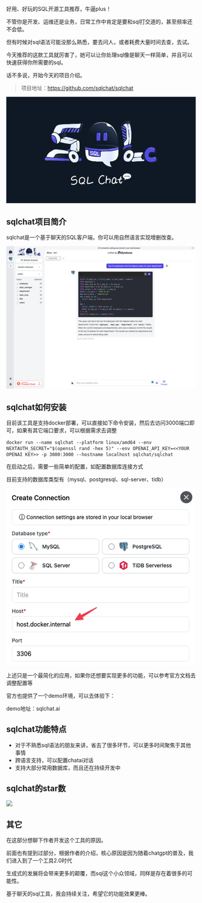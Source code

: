 好用、好玩的SQL开源工具推荐，牛逼plus！

不管你是开发、运维还是业务，日常工作中肯定是要和sql打交道的，甚至频率还不会低。

但有时候对sql语法可能没那么熟悉，要去问人，或者耗费大量时间去查，去试。

今天推荐的这款工具就厉害了，她可以让你处理sql像是聊天一样简单，并且可以快速获得你所需要的sql。

话不多说，开始今天的项目介绍。

>项目地址：https://github.com/sqlchat/sqlchat 

![sql-chat](image.png)

## sqlchat项目简介

sqlchat是一个基于聊天的SQL客户端，你可以用自然语言实现增删改查。

![sqlchat](image-1.png)

## sqlchat如何安装

目前该工具是支持docker部署，可以直接如下命令安装，然后去访问3000端口即可，如果有其它端口要求，可以根据需求去调整

```
docker run --name sqlchat --platform linux/amd64 --env NEXTAUTH_SECRET="$(openssl rand -hex 5)" --env OPENAI_API_KEY=<<YOUR OPENAI KEY>> -p 3000:3000 --hostname localhost sqlchat/sqlchat
```

在启动之后，需要一些简单的配置，如配置数据库连接方式

目前支持的数据库类型有（mysql、postgresql、sql-server、tidb）

![create](image-2.png)

上述只是一个最简化的应用，如果你还想要实现更多的功能，可以参考官方文档去调整配置等

官方也提供了一个demo环境，可以去体验下：

demo地址：sqlchat.ai

## sqlchat功能特点

- 对于不熟悉sql语法的朋友来讲，省去了很多环节，可以更多时间聚焦于其他事情
- 跨语言支持，可以配置chatai对话
- 支持大部分常用数据库，而且还在持续开发中

## sqlchat的star数

 ![](https://img.shields.io/github/stars/sqlchat/sqlchat?style=flat-square)

 ## 其它

 在这部分想聊下作者开发这个工具的原因。

 前面也有提到过部分，根据作者的介绍，核心原因是因为随着chatgpt的普及，我们进入到了一个工具2.0时代

 生成式的发展将会带来更多的颠覆，而sql这个小众领域，同样是存在着很多的可能性。

 基于聊天的sql工具，我会持续关注，希望它的功能效果更棒。
 